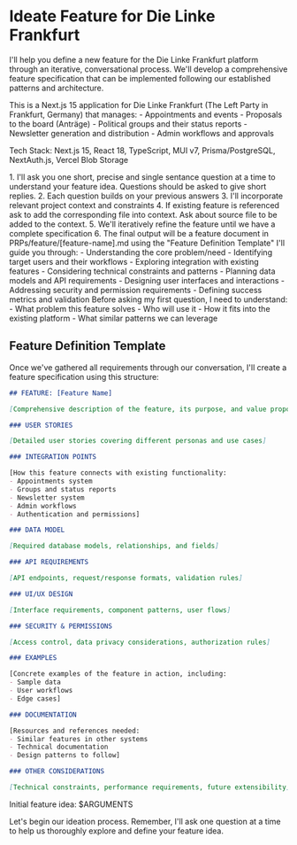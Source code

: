 # Ideate Feature for Die Linke Frankfurt

I'll help you define a new feature for the Die Linke Frankfurt platform through an iterative, conversational process. We'll develop a comprehensive feature specification that can be implemented following our established patterns and architecture.

<context>
This is a Next.js 15 application for Die Linke Frankfurt (The Left Party in Frankfurt, Germany) that manages:
- Appointments and events
- Proposals to the board (Anträge)
- Political groups and their status reports
- Newsletter generation and distribution
- Admin workflows and approvals

Tech Stack: Next.js 15, React 18, TypeScript, MUI v7, Prisma/PostgreSQL, NextAuth.js, Vercel Blob Storage
</context>

<process>
1. I'll ask you one short, precise and single sentance question at a time to understand your feature idea. Questions should be asked to give short replies. 
2. Each question builds on your previous answers
3. I'll incorporate relevant project context and constraints
4. If existing feature is referenced ask to add the corresponding file into context. Ask about source file to be added to the context.
5. We'll iteratively refine the feature until we have a complete specification
6. The final output will be a feature document in PRPs/feature/[feature-name].md using the "Feature Definition Template"
</process>

<ideation-approach>
I'll guide you through:
- Understanding the core problem/need
- Identifying target users and their workflows
- Exploring integration with existing features
- Considering technical constraints and patterns
- Planning data models and API requirements
- Designing user interfaces and interactions
- Addressing security and permission requirements
- Defining success metrics and validation
</ideation-approach>

<thinking>
Before asking my first question, I need to understand:
- What problem this feature solves
- Who will use it
- How it fits into the existing platform
- What similar patterns we can leverage
</thinking>


## Feature Definition Template

Once we've gathered all requirements through our conversation, I'll create a feature specification using this structure:

```markdown
## FEATURE: [Feature Name]

[Comprehensive description of the feature, its purpose, and value proposition]

### USER STORIES

[Detailed user stories covering different personas and use cases]

### INTEGRATION POINTS

[How this feature connects with existing functionality:
- Appointments system
- Groups and status reports
- Newsletter system
- Admin workflows
- Authentication and permissions]

### DATA MODEL

[Required database models, relationships, and fields]

### API REQUIREMENTS

[API endpoints, request/response formats, validation rules]

### UI/UX DESIGN

[Interface requirements, component patterns, user flows]

### SECURITY & PERMISSIONS

[Access control, data privacy considerations, authorization rules]

### EXAMPLES

[Concrete examples of the feature in action, including:
- Sample data
- User workflows
- Edge cases]

### DOCUMENTATION

[Resources and references needed:
- Similar features in other systems
- Technical documentation
- Design patterns to follow]

### OTHER CONSIDERATIONS

[Technical constraints, performance requirements, future extensibility]
```

<instructions>
Initial feature idea: $ARGUMENTS

Let's begin our ideation process. Remember, I'll ask one question at a time to help us thoroughly explore and define your feature idea.
</instructions>